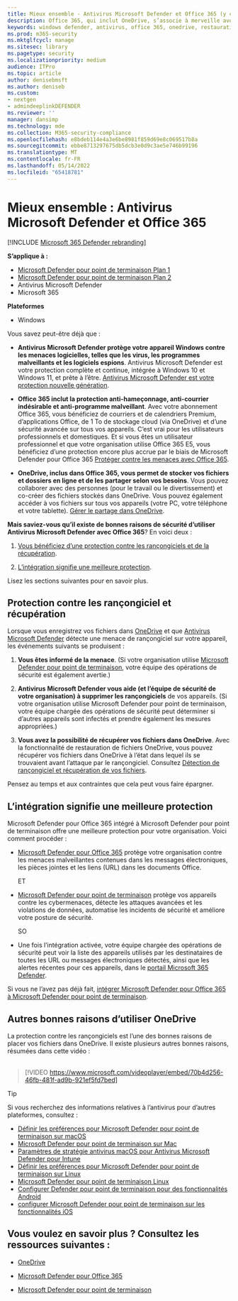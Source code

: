 ```yaml
---
title: Mieux ensemble - Antivirus Microsoft Defender et Office 365 (y compris OneDrive) - meilleure protection contre les rançongiciels et les cybermenaces
description: Office 365, qui inclut OneDrive, s’associe à merveille avec Antivirus Microsoft Defender. Pour en savoir plus, lisez cet article.
keywords: windows defender, antivirus, office 365, onedrive, restauration, ransomware
ms.prod: m365-security
ms.mktglfcycl: manage
ms.sitesec: library
ms.pagetype: security
ms.localizationpriority: medium
audience: ITPro
ms.topic: article
author: denisebmsft
ms.author: deniseb
ms.custom:
- nextgen
- admindeeplinkDEFENDER
ms.reviewer: ''
manager: dansimp
ms.technology: mde
ms.collection: M365-security-compliance
ms.openlocfilehash: e8bdeb114e4a3e6be8981f859d69e8c069517b8a
ms.sourcegitcommit: ebbe8713297675db5dcb3e0d9c3ae5e746b99196
ms.translationtype: MT
ms.contentlocale: fr-FR
ms.lasthandoff: 05/14/2022
ms.locfileid: "65418781"
---
```

# <a name="better-together-microsoft-defender-antivirus-and-office-365"></a>Mieux ensemble : Antivirus Microsoft Defender et Office 365

[!INCLUDE [Microsoft 365 Defender rebranding](../../includes/microsoft-defender.md)]


**S’applique à :**
- [Microsoft Defender pour point de terminaison Plan 1](https://go.microsoft.com/fwlink/p/?linkid=2154037)
- [Microsoft Defender pour point de terminaison Plan 2](https://go.microsoft.com/fwlink/p/?linkid=2154037)
- Antivirus Microsoft Defender
- Microsoft 365

**Plateformes**
- Windows

Vous savez peut-être déjà que :

- **Antivirus Microsoft Defender protège votre appareil Windows contre les menaces logicielles, telles que les virus, les programmes malveillants et les logiciels espions**. Antivirus Microsoft Defender est votre protection complète et continue, intégrée à Windows 10 et Windows 11, et prête à l’être. [Antivirus Microsoft Defender est votre protection nouvelle génération](./microsoft-defender-antivirus-in-windows-10.md). 

- **Office 365 inclut la protection anti-hameçonnage, anti-courrier indésirable et anti-programme malveillant**. Avec votre abonnement Office 365, vous bénéficiez de courriers et de calendriers Premium, d’applications Office, de 1 To de stockage cloud (via OneDrive) et d’une sécurité avancée sur tous vos appareils. C’est vrai pour les utilisateurs professionnels et domestiques. Et si vous êtes un utilisateur professionnel et que votre organisation utilise Office 365 E5, vous bénéficiez d’une protection encore plus accrue par le biais de Microsoft Defender pour Office 365 [Protéger contre les menaces avec Office 365](/microsoft-365/security/office-365-security/protect-against-threats).

- **OneDrive, inclus dans Office 365, vous permet de stocker vos fichiers et dossiers en ligne et de les partager selon vos besoins**. Vous pouvez collaborer avec des personnes (pour le travail ou le divertissement) et co-créer des fichiers stockés dans OneDrive. Vous pouvez également accéder à vos fichiers sur tous vos appareils (votre PC, votre téléphone et votre tablette). [Gérer le partage dans OneDrive](/OneDrive/manage-sharing).

**Mais saviez-vous qu’il existe de bonnes raisons de sécurité d’utiliser Antivirus Microsoft Defender avec Office 365**? En voici deux :

 1. [Vous bénéficiez d’une protection contre les rançongiciels et de la récupération](#ransomware-protection-and-recovery).

 2. [L’intégration signifie une meilleure protection](#integration-means-better-protection).

Lisez les sections suivantes pour en savoir plus.

## <a name="ransomware-protection-and-recovery"></a>Protection contre les rançongiciel et récupération

Lorsque vous enregistrez vos fichiers dans [OneDrive](/onedrive) et que [Antivirus Microsoft Defender](./microsoft-defender-antivirus-in-windows-10.md) détecte une menace de rançongiciel sur votre appareil, les événements suivants se produisent :

1. **Vous êtes informé de la menace**. (Si votre organisation utilise [Microsoft Defender pour point de terminaison](microsoft-defender-endpoint.md), votre équipe des opérations de sécurité est également avertie.)

2. **Antivirus Microsoft Defender vous aide (et l’équipe de sécurité de votre organisation) à supprimer les rançongiciels** de vos appareils. (Si votre organisation utilise Microsoft Defender pour point de terminaison, votre équipe chargée des opérations de sécurité peut déterminer si d’autres appareils sont infectés et prendre également les mesures appropriées.)

3. **Vous avez la possibilité de récupérer vos fichiers dans OneDrive**. Avec la fonctionnalité de restauration de fichiers OneDrive, vous pouvez récupérer vos fichiers dans OneDrive à l’état dans lequel ils se trouvaient avant l’attaque par le rançongiciel. Consultez [Détection de rançongiciel et récupération de vos fichiers](https://support.office.com/article/0d90ec50-6bfd-40f4-acc7-b8c12c73637f).

Pensez au temps et aux contraintes que cela peut vous faire épargner. 

## <a name="integration-means-better-protection"></a>L’intégration signifie une meilleure protection

Microsoft Defender pour Office 365 intégré à Microsoft Defender pour point de terminaison offre une meilleure protection pour votre organisation. Voici comment procéder :

- [Microsoft Defender pour Office 365](/microsoft-365/security/office-365-security/office-365-atp) protège votre organisation contre les menaces malveillantes contenues dans les messages électroniques, les pièces jointes et les liens (URL) dans les documents Office.

    ET

- [Microsoft Defender pour point de terminaison](microsoft-defender-endpoint.md) protège vos appareils contre les cybermenaces, détecte les attaques avancées et les violations de données, automatise les incidents de sécurité et améliore votre posture de sécurité.

    SO

- Une fois l’intégration activée, votre équipe chargée des opérations de sécurité peut voir la liste des appareils utilisés par les destinataires de toutes les URL ou messages électroniques détectés, ainsi que les alertes récentes pour ces appareils, dans le <a href="https://go.microsoft.com/fwlink/p/?linkid=2077139" target="_blank">portail Microsoft 365 Defender</a>.

Si vous ne l’avez pas déjà fait, [intégrer Microsoft Defender pour Office 365 à Microsoft Defender pour point de terminaison](/microsoft-365/security/office-365-security/integrate-office-365-ti-with-mde).

## <a name="more-good-reasons-to-use-onedrive"></a>Autres bonnes raisons d’utiliser OneDrive

La protection contre les rançongiciels est l’une des bonnes raisons de placer vos fichiers dans OneDrive. Il existe plusieurs autres bonnes raisons, résumées dans cette vidéo : <br/><br/>

> [!VIDEO https://www.microsoft.com/videoplayer/embed/70b4d256-46fb-481f-ad9b-921ef5fd7bed]

> [!TIP]
> Si vous recherchez des informations relatives à l’antivirus pour d’autres plateformes, consultez :
> - [Définir les préférences pour Microsoft Defender pour point de terminaison sur macOS](mac-preferences.md)
> - [Microsoft Defender pour point de terminaison sur Mac](microsoft-defender-endpoint-mac.md)
> - [Paramètres de stratégie antivirus macOS pour Antivirus Microsoft Defender pour Intune](/mem/intune/protect/antivirus-microsoft-defender-settings-macos)
> - [Définir les préférences pour Microsoft Defender pour point de terminaison sur Linux](linux-preferences.md)
> - [Microsoft Defender pour point de terminaison Linux](microsoft-defender-endpoint-linux.md)
> - [Configurer Defender pour point de terminaison pour des fonctionnalités Android](android-configure.md)
> - [configurer Microsoft Defender pour point de terminaison sur les fonctionnalités iOS](ios-configure-features.md)

## <a name="want-to-learn-more-see-these-resources"></a>Vous voulez en savoir plus ? Consultez les ressources suivantes :

- [OneDrive](/onedrive)

- [Microsoft Defender pour Office 365](/microsoft-365/security/office-365-security/office-365-atp)

- [Microsoft Defender pour point de terminaison](microsoft-defender-endpoint.md)


